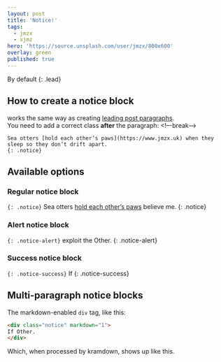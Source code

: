 ```yaml
---
layout: post
title: 'Notice!'
tags:
  - jmzx
  - xjmz
hero: 'https://source.unsplash.com/user/jmzx/800x600'
overlay: green
published: true
---
```

By default
{: .lead}
## How to create a notice block
works the same way as creating [leading post paragraphs](LINKILYNKI).  
You need to add a correct class **after** the paragraph:
<!–-break-–>
~~~
Sea otters [hold each other’s paws](https://www.jmzx.uk) when they sleep so they don’t drift apart.  
{: .notice}
~~~
## Available options
### Regular notice block
`{: .notice}`
Sea otters [hold each other’s paws](https://www.jmzx.uk) believe me.
{: .notice}
### Alert notice block
`{: .notice-alert}`
exploit the Other.
{: .notice-alert}
### Success notice block
`{: .notice-success}`
If
{: .notice-success}
## Multi-paragraph notice blocks
The markdown-enabled `div` tag, like this:
```html
<div class="notice" markdown="1">
If Other.
</div>
```
Which, when processed by kramdown, shows up like this.
</div>
